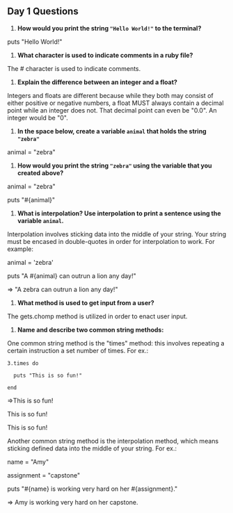 ## Day 1 Questions

1. **How would you print the string `"Hello World!"` to the terminal?**

puts "Hello World!"

1. **What character is used to indicate comments in a ruby file?**

The # character is used to indicate comments.

1. **Explain the difference between an integer and a float?**

Integers and floats are different because while they both may consist of either positive or negative numbers, a float MUST always contain a decimal point while an integer does not.  That decimal point can even be "0.0".  An integer would be "0".

1. **In the space below, create a variable `animal` that holds the string `"zebra"`**

animal = "zebra"

1. **How would you print the string `"zebra"` using the variable that you created above?**

animal = "zebra"

puts "#{animal}"

1. **What is interpolation? Use interpolation to print a sentence using the variable `animal`.**

Interpolation involves sticking data into the middle of your string.  Your string must be encased in double-quotes in order for interpolation to work.  For example:


animal = 'zebra'

puts "A #{animal} can outrun a lion any day!"

=> "A zebra can outrun a lion any day!"

1. **What method is used to get input from a user?**

The gets.chomp method is utilized in order to enact user input.

1. **Name and describe two common string methods:**

One common string method is the "times" method: this involves repeating a certain instruction a set number of times.  For ex.:

    3.times do

      puts "This is so fun!"

    end

=>This is so fun!

  This is so fun!

  This is so fun!


Another common string method is the interpolation method, which means sticking defined data into the middle of your string.  For ex.:

name = "Amy"

assignment = "capstone"

puts "#{name} is working very hard on her #{assignment}."

=> Amy is working very hard on her capstone.  
